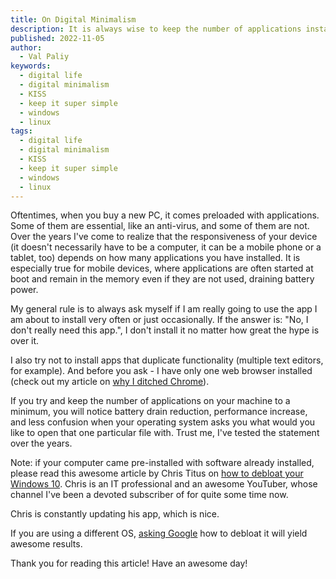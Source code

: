 ```yaml
---
title: On Digital Minimalism
description: It is always wise to keep the number of applications installed on your device at a minimum.
published: 2022-11-05
author:
  - Val Paliy
keywords:
  - digital life
  - digital minimalism
  - KISS
  - keep it super simple
  - windows
  - linux
tags:
  - digital life
  - digital minimalism
  - KISS
  - keep it super simple
  - windows
  - linux
---
```


Oftentimes, when you buy a new PC, it comes preloaded with applications. Some of them are essential, like an anti-virus, and some of them are not. Over the years I've come to realize that the responsiveness of your device (it doesn't necessarily have to be a computer, it can be a mobile phone or a tablet, too) depends on how many applications you have installed. It is especially true for mobile devices, where applications are often started at boot and remain in the memory even if they are not used, draining battery power.

My general rule is to always ask myself if I am really going to use the app I am about to install very often or just occasionally. If the answer is: "No, I don't really need this app.", I don't install it no matter how great the hype is over it.

I also try not to install apps that duplicate functionality (multiple text editors, for example). And before you ask - I have only one web browser installed (check out my article on [why I ditched Chrome](https://valticus.pro/posts/it-is-time-to-ditch-google-chrome)).

If you try and keep the number of applications on your machine to a minimum, you will notice battery drain reduction, performance increase, and less confusion when your operating system asks you what would you like to open that one particular file with. Trust me, I've tested the statement over the years.

Note: if your computer came pre-installed with software already installed, please read this awesome article by Chris Titus on [how to debloat your Windows 10](https://christitus.com/debloat-windows-10-2020/). Chris is an IT professional and an awesome YouTuber, whose channel I've been a devoted subscriber of for quite some time now.

Chris is constantly updating his app, which is nice.

If you are using a different OS, [asking Google](https://www.google.com/search?q=de-bloat+your+windows+PC&oq=de-bloat+your+windows+PC&aqs=edge..69i57.9865j0j1&sourceid=chrome&ie=UTF-8) how to debloat it will yield awesome results.

Thank you for reading this article! Have an awesome day!
